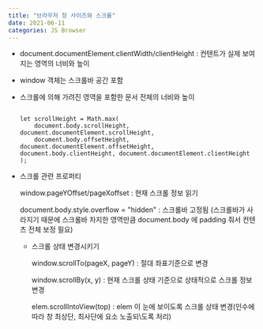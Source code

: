 ```yaml
---
title: "브라우저 창 사이즈와 스크롤"
date: 2021-06-11
categories: JS Browser
---
```


- document.documentElement.clientWidth/clientHeight : 컨텐트가 실제 보여지는 영역의 너비와 높이

- window 객체는 스크롤바 공간 포함

- 스크롤에 의해 가려진 영역을 포함한 문서 전체의 너비와 높이

  ```

  let scrollHeight = Math.max(
      document.body.scrollHeight, document.documentElement.scrollHeight,
      document.body.offsetHeight, document.documentElement.offsetHeight,
  document.body.clientHeight, document.documentElement.clientHeight
  );

  ```

- 스크롤 관련 프로퍼티

  window.pageYOffset/pageXoffset : 현재 스크롤 정보 읽기

  document.body.style.overflow = "hidden" : 스크롤바 고정됨 (스크롤바가 사라지기 때문에 스크롤바 차지한 영역만큼 document.body 에 padding 줘서 컨텐츠 전체 보정 필요)

  - 스크롤 상태 변경시키기

    window.scrollTo(pageX, pageY) : 절대 좌표기준으로 변경

    window.scrollBy(x, y) : 현재 스크롤 상태 기준으로 상태적으로 스크롤 정보 변경

    elem.scrollIntoView(top) : elem 이 눈에 보이도록 스크롤 상태 변경(인수에 따라 창 최상단, 최사단에 요소 노출되\도록 처리)
